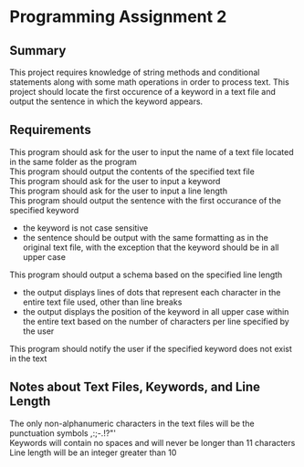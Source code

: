 # Programming Assignment 2

## Summary
This project requires knowledge of string methods and conditional statements along with some math operations in order to process text. This project should locate the first occurence of a keyword in a text file and output the sentence in which the keyword appears.

## Requirements
This program should ask for the user to input the name of a text file located in the same folder as the program  
This program should output the contents of the specified text file  
This program should ask for the user to input a keyword  
This program should ask for the user to input a line length  
This program should output the sentence with the first occurance of the specified keyword
- the keyword is not case sensitive
- the sentence should be output with the same formatting as in the original text file, with the exception that the keyword should be in all upper case  

This program should output a schema based on the specified line length  
- the output displays lines of dots that represent each character in the entire text file used, other than line breaks
- the output displays the position of the keyword in all upper case within the entire text based on the number of characters per line specified by the user  

This program should notify the user if the specified keyword does not exist in the text

## Notes about Text Files, Keywords, and Line Length
The only non-alphanumeric characters in the text files will be the punctuation symbols ,:;-.!?"'  
Keywords will contain no spaces and will never be longer than 11 characters  
Line length will be an integer greater than 10
